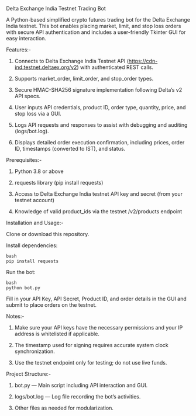 Delta Exchange India Testnet Trading Bot

A Python-based simplified crypto futures trading bot for the Delta Exchange India testnet. This bot enables placing market, limit, and stop loss orders with secure API authentication and includes a user-friendly Tkinter GUI for easy interaction.

Features:- 

  1. Connects to Delta Exchange India Testnet API (https://cdn-ind.testnet.deltaex.org/v2) with authenticated REST calls.

  2. Supports market_order, limit_order, and stop_order types.

  3. Secure HMAC-SHA256 signature implementation following Delta’s v2 API specs.

  4. User inputs API credentials, product ID, order type, quantity, price, and stop loss via a GUI.

  5. Logs API requests and responses to assist with debugging and auditing (logs/bot.log).

  6. Displays detailed order execution confirmation, including prices, order ID, timestamps (converted to IST), and status.

Prerequisites:-

  1. Python 3.8 or above

  2. requests library (pip install requests)

  3. Access to Delta Exchange India testnet API key and secret (from your testnet account)

  4. Knowledge of valid product_ids via the testnet /v2/products endpoint

Installation and Usage:-

  Clone or download this repository.

Install dependencies:

    bash
    pip install requests

Run the bot:

    bash
    python bot.py

  Fill in your API Key, API Secret, Product ID, and order details in the GUI and submit to place orders on the testnet.

Notes:-

  1. Make sure your API keys have the necessary permissions and your IP address is whitelisted if applicable.

  2. The timestamp used for signing requires accurate system clock synchronization.

  3. Use the testnet endpoint only for testing; do not use live funds.

Project Structure:-

  1. bot.py — Main script including API interaction and GUI.

  2. logs/bot.log — Log file recording the bot’s activities.

  3. Other files as needed for modularization.
